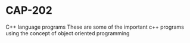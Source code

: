 # CAP-202
C++ language programs
These are some of the important c++ programs using the concept of object oriented programming
